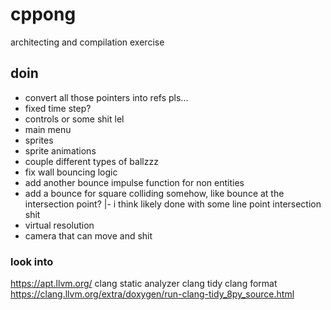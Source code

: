 # cppong

architecting and compilation exercise

## doin

<!-- - entity collisions triggered efficiently -->

- convert all those pointers into refs pls...
- fixed time step?
- controls or some shit lel
- main menu
- sprites
- sprite animations
- couple different types of ballzzz
- fix wall bouncing logic
- add another bounce impulse function for non entities
- add a bounce for square colliding somehow, like bounce at the intersection point?
  |- i think likely done with some line point intersection shit
- virtual resolution
- camera that can move and shit

### look into

https://apt.llvm.org/
clang static analyzer
clang tidy
clang format
https://clang.llvm.org/extra/doxygen/run-clang-tidy_8py_source.html
